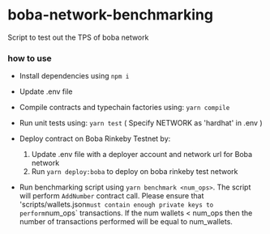 # boba-network-benchmarking
Script to test out the TPS of boba network

### how to use
- Install dependencies using `npm i`

- Update .env file

- Compile contracts and typechain factories using: `yarn compile`

- Run unit tests using: `yarn test` ( Specify NETWORK as 'hardhat' in .env )

- Deploy contract on Boba Rinkeby Testnet by:
    1. Update .env file with a deployer account and network url for Boba network
    2. Run `yarn deploy:boba` to deploy on boba rinkeby test network

- Run benchmarking script using `yarn benchmark <num_ops>`. The script will perform `AddNumber` contract call. Please ensure that 'scripts/wallets.json` must contain enough private keys to perform `num_ops` transactions. If the num wallets < num_ops then the number of transactions performed will be equal to num_wallets.
